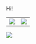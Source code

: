 Hi!
 <table>
    <tr>
      <td>
        <img align="center" src="https://github-readme-stats.vercel.app/api?username=Kumoqi7mi&show_icons=true&hide_border=true&icon_color=ffca28&title_color=#134AA5" />
      </td>
      <td>
        <img align="center" src="https://github-readme-stats.vercel.app/api/top-langs/?username=Kumoqi7mi&layout=compact&hide_border=true&title_color=#134AA5" />
      </td>
    </tr>
</table>

[![](https://count.getloli.com/get/@Kumoqi7mi?theme=moebooru)](https://github.com/Kumoqi7mi)

